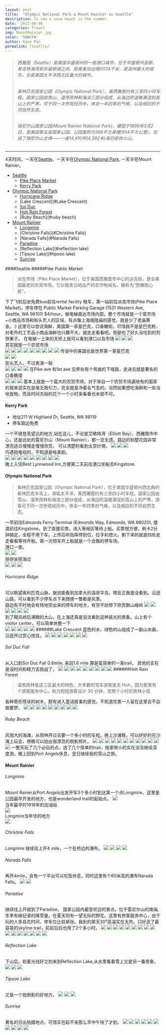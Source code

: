 ```yaml
---
layout: post
title:  "Olympic National Park & Mount Rainier in Seattle"
description: To see a snow mount in the summer.
date:  2017-09-04 
categories: Travel
img: MountRainier.jpg
color: '58ACFA'
author: Kane Pan
permalink: /Seatlle/
---
```


>###### 西雅图（Seattle）是美国华盛顿州的一座港口城市，位于华盛顿州金郡，普吉特海湾和华盛顿湖之间，距离美加边境约174千米，是该州最大的城市，也是美国太平洋西北区最大的城市。
>###### 奥林匹克国家公园（Olympic National Park），离西雅图约有三至四小时车程。国家公园由雪山、温带雨林和海滨三部分组成，从海边的温暖潮湿到高山上的严寒，可于同一次参观经历中，体会一年四季的气候，以及相应的不同自然生态。
>###### 瑞尼尔山国家公园(Mount Rainier National Park)，建园于1899年3月2日，是美国第五座国家公园。公园面积为368平方英哩(954平方公里)，包括了瑞尼尔山全境——一座14,410呎(4,392米)高的层状火山。
---

4天时间，一天在[Seattle](#Seattle)，一天半在[Olympic National Park](#Olympic), 一天半在Mount Rainier。<br>

+ [Seattle](#Seattle)
	+ [Pike Place Market](#Pike)
	+ [Kerry Park](#kerry)
+ [Olympic National Park](#Olympic)
	* [Hurricane Ridge](#Hurricane)
	* [Lake Crescent](#Lake Crescent)
	* [Sol Duc](#Solduc)
	* [Hoh Rain Forest](#forest)
	* [Ruby Beach](#ruby beach)
+ [Mount Rainier](#rainier)
	* [Longmire](#longmire)
	* [Christine Falls](#Christine Falls)
	* [Narada Falls](#Narada Falls)
	* [Paradise](#Paradise)
	* [Reflection Lake](#reflection lake)
	* [Tipsoo Lake](#tipsoo lake)
	* [Sunrise](#sunrise)


<span id="Seattle"></span>
####Seattle
<span id="Pike"></span>
#####Pike Public Market
>派克市场（Pike Place Market），位于美国西雅图市中心的派克街，是全美国最老的农贸市场。它以贩卖当地出产的农作物闻名，被称为“西雅图心脏”。

下了飞机后坐免费bus前往rental facility 租车，第一站前往派克市场(Pike Place Market)。停车停在 Public Market Parking Garage (1531 Western Ave, Seattle, WA 98101) $4/hour。做电梯直达市场内部。整个市场就是一个菜市场+小商品市场和街头艺人的区域，有点像上海城隍庙的感觉，就是少了老庙黄金。:) 这里可以尝试海鲜，美国第一家星巴克，口香糖街。可惜我不是星巴克粉，对老外的工艺品小商品海鲜也兴趣不大，就走走看看吧。倒是吃了好久没吃到的煎饼果子。
在电梯一上来的天桥上就可以看到港口以及市场
![](http://ovsbdlwjs.bkt.clouddn.com/gangkou1.jpg)
![](http://ovsbdlwjs.bkt.clouddn.com/pikemkt1.jpg)
![](http://ovsbdlwjs.bkt.clouddn.com/pikemkt2.jpg)<br>
其实就是一个农贸市场<br>
![](http://ovsbdlwjs.bkt.clouddn.com/pikemkt3.jpg)
![](http://ovsbdlwjs.bkt.clouddn.com/pikemkt4.jpg)
![](http://ovsbdlwjs.bkt.clouddn.com/pikemkt5.jpg)
![](http://ovsbdlwjs.bkt.clouddn.com/pikemkt6.jpg)
![](http://ovsbdlwjs.bkt.clouddn.com/pikemkt7.jpg)
![](http://ovsbdlwjs.bkt.clouddn.com/pikemkt8.jpg)
![](http://ovsbdlwjs.bkt.clouddn.com/pikemkt9.jpg)
![](http://ovsbdlwjs.bkt.clouddn.com/pikemkt12.jpg)
![](http://ovsbdlwjs.bkt.clouddn.com/pikemkt13.jpg)
传说中的美国也是世界第一家星巴克<br>
![](http://ovsbdlwjs.bkt.clouddn.com/pikemkt10.jpg)
![](http://ovsbdlwjs.bkt.clouddn.com/pikemkt11.jpg)<br>
街头艺人，不过表演一般<br>
![](http://ovsbdlwjs.bkt.clouddn.com/yiren1.jpg)
![](http://ovsbdlwjs.bkt.clouddn.com/yiren2.jpg)
![](http://ovsbdlwjs.bkt.clouddn.com/yiren3.jpg)
![](http://ovsbdlwjs.bkt.clouddn.com/yiren4.jpg)
在Pike ave 和1st ave 交界处有个弯曲的下坡路，走进去就是著名的口香糖墙<br>
![](http://ovsbdlwjs.bkt.clouddn.com/gum1.jpg)
![](http://ovsbdlwjs.bkt.clouddn.com/gum2.jpg)
![](http://ovsbdlwjs.bkt.clouddn.com/gum3.jpg)
基本上就是一个蛮大的农贸市场，对于来自一个农贸市场遍地有的国家的我来说实在是毫无吸引力，完全就是冲着名气去的。当然如果想吃海鲜和一些当地食物，而且时间充裕的花个一个小时来看看也未尝不可。
<span id="kerry"></span>
#### Kerry Park
+ 地址211 W Highland Dr, Seattle, WA 98119
+ 停车路边免费

一个不错登高望远的地方,站在这儿，不论是艾略特湾（Elliott Bay）、西雅图市中心，还是远处的雷尼尔山（Mount Rainier），都一览无遗。路边的别墅花园非常漂亮适合慢慢走慢慢欣赏。
可以清楚的看到太空针塔。
![](http://ovsbdlwjs.bkt.clouddn.com/Kerry1.jpg)
![](http://ovsbdlwjs.bkt.clouddn.com/Kerry2.jpg)
![](http://ovsbdlwjs.bkt.clouddn.com/Kerry3.jpg)<br>
巧遇拍电视的，不知道是啥美剧。<br>
![](http://ovsbdlwjs.bkt.clouddn.com/Kerry4.jpg)
![](http://ovsbdlwjs.bkt.clouddn.com/Kerry5.jpg)
![](http://ovsbdlwjs.bkt.clouddn.com/Kerry6.jpg)
![](http://ovsbdlwjs.bkt.clouddn.com/Kerry7.jpg)
![](http://ovsbdlwjs.bkt.clouddn.com/Kerry8.jpg)
![](http://ovsbdlwjs.bkt.clouddn.com/Kerry9.jpg)
![](http://ovsbdlwjs.bkt.clouddn.com/Kerry10.jpg)
![](http://ovsbdlwjs.bkt.clouddn.com/Kerry11.jpg)
![](http://ovsbdlwjs.bkt.clouddn.com/Kerry12.jpg)<br>
晚上入住Best Lynnwood Inn,方便第二天前往港口坐船去Kingstone.
<span id="Olympic"></span>
#### Olympic National Park
>奥林匹克国家公园（Olympic National Park），位于美国华盛顿州西北角的奥林匹克半岛上，濒临太平洋，离西雅图约有三至四小时车程。国家公园由雪山、温带雨林和海滨三部分组成，从海边的温暖潮湿到高山上的严寒，游客可于同一次参观经历中，体会一年四季的气候，以及相应的不同自然生态。

一早前往Edmonds Ferry Terminal (Edmonds Way, Edmonds, WA 98020), 摆渡前往Kingstone。到了直接买票，进入等候区等待上船。买票很方便，刷卡2分钟搞定，全程不用下车。上传后听指挥停到位，拉手刹熄火。剩下来的就是四处走走看看等待开船。第一次把车开上船就是一个会飘的停车场。<br>
港口一景。<br>
![](http://ovsbdlwjs.bkt.clouddn.com/ferry1.jpg)
![](http://ovsbdlwjs.bkt.clouddn.com/ferry2.jpg)<br>
排排坐把海过<br>
![](http://ovsbdlwjs.bkt.clouddn.com/ferry3.jpg)
![](http://ovsbdlwjs.bkt.clouddn.com/ferry4.jpg)
![](http://ovsbdlwjs.bkt.clouddn.com/ferry5.jpg)

<span id="Hurricane"></span>
###### Hurricane Ridge
可以眺望奥利匹克山脉，据说能看到加拿大的温哥华岛，嗯反正我是没看到。沿途山路，可以看到不少停车点下来随便一瞥都是风景。<br>
路边有不时地会有特地空出来的停车的地方，有空不妨停下欣赏群山峻岭
![](http://ovsbdlwjs.bkt.clouddn.com/hurricane1.jpg)
![](http://ovsbdlwjs.bkt.clouddn.com/hurricane2.jpg)
![](http://ovsbdlwjs.bkt.clouddn.com/hurricane3.jpg)
![](http://ovsbdlwjs.bkt.clouddn.com/hurricane4.jpg)
![](http://ovsbdlwjs.bkt.clouddn.com/hurricane5.jpg)
![](http://ovsbdlwjs.bkt.clouddn.com/hurricane6.jpg)<br>
到了飓风岭后满眼的大山，在上海还真是没法看到这种装光的景象。山上有个visitor center，可以简单休整一下<br>
![](http://ovsbdlwjs.bkt.clouddn.com/hurricane7.jpg)
![](http://ovsbdlwjs.bkt.clouddn.com/hurricane8.jpg)
![](http://ovsbdlwjs.bkt.clouddn.com/hurricane9.jpg)
![](http://ovsbdlwjs.bkt.clouddn.com/hurricane10.jpg)
![](http://ovsbdlwjs.bkt.clouddn.com/hurricane11.jpg)
<span id="Lake Crescent"></span>
######Lake Crescent
蓝色的水，绿色的山组成了一副山水画，沿途开过赏心悦目。
![](http://ovsbdlwjs.bkt.clouddn.com/lake1.jpg)
![](http://ovsbdlwjs.bkt.clouddn.com/lake2.jpg)
![](http://ovsbdlwjs.bkt.clouddn.com/lake3.jpg)
![](http://ovsbdlwjs.bkt.clouddn.com/lake4.jpg)
![](http://ovsbdlwjs.bkt.clouddn.com/lake5.jpg)
![](http://ovsbdlwjs.bkt.clouddn.com/lake6.jpg)
![](http://ovsbdlwjs.bkt.clouddn.com/lake7.jpg)
<span id="Solduc"></span>
###### Sol Duc Fall
从入口到Sol Duc Fall 0.6mile, 来回1.6 mile 算是蛮简单的一条trail， 其他的实在是没时间和精力去挑战了。
![](http://ovsbdlwjs.bkt.clouddn.com/solduc9.jpg)
![](http://ovsbdlwjs.bkt.clouddn.com/solduc1.jpg)
![](http://ovsbdlwjs.bkt.clouddn.com/solduc2.jpg)
![](http://ovsbdlwjs.bkt.clouddn.com/solduc3.jpg)
![](http://ovsbdlwjs.bkt.clouddn.com/solduc4.jpg)
![](http://ovsbdlwjs.bkt.clouddn.com/solduc5.jpg)
![](http://ovsbdlwjs.bkt.clouddn.com/solduc6.jpg)
![](http://ovsbdlwjs.bkt.clouddn.com/solduc7.jpg)
![](http://ovsbdlwjs.bkt.clouddn.com/solduc8.jpg)
<span id="forest"></span>
######Hoh Rain Forest
> 温带雨林是这三区最大的特色，大多数的驾车游客是去 Hoh，因为那里有个游客服务中心，和为短程游客设计 30 分钟，至两个小时的雨林小径

各种奇形怪状的树木，颇有进入童话故事的感觉。不知道完善一人留在这里会不会做噩梦。
![](http://ovsbdlwjs.bkt.clouddn.com/forest1.jpg)
![](http://ovsbdlwjs.bkt.clouddn.com/forest2.jpg)
![](http://ovsbdlwjs.bkt.clouddn.com/forest3.jpg)
![](http://ovsbdlwjs.bkt.clouddn.com/forest4.jpg)
![](http://ovsbdlwjs.bkt.clouddn.com/forest5.jpg)
![](http://ovsbdlwjs.bkt.clouddn.com/forest6.jpg)
![](http://ovsbdlwjs.bkt.clouddn.com/forest7.jpg)
![](http://ovsbdlwjs.bkt.clouddn.com/forest8.jpg)
![](http://ovsbdlwjs.bkt.clouddn.com/forest9.jpg)
<span id="ruby beach"></span>
###### Ruby Beach
风很大的海滩，从雨林开过去要一个多小时的车程。换上沙滩鞋，可以好好的在沙滩上玩会，傍晚可以拍出很漂亮的倒影照片。
![](http://ovsbdlwjs.bkt.clouddn.com/ruby1.jpg)
![](http://ovsbdlwjs.bkt.clouddn.com/ruby2.jpg)
![](http://ovsbdlwjs.bkt.clouddn.com/ruby3.jpg)
![](http://ovsbdlwjs.bkt.clouddn.com/ruby4.jpg)
![](http://ovsbdlwjs.bkt.clouddn.com/ruby5.jpg)
![](http://ovsbdlwjs.bkt.clouddn.com/ruby6.jpg)
![](http://ovsbdlwjs.bkt.clouddn.com/ruby7.jpg)
![](http://ovsbdlwjs.bkt.clouddn.com/ruby8.jpg)
![](http://ovsbdlwjs.bkt.clouddn.com/ruby9.jpg)
![](http://ovsbdlwjs.bkt.clouddn.com/ruby10.jpg)
![](http://ovsbdlwjs.bkt.clouddn.com/ruby11.jpg)
![](http://ovsbdlwjs.bkt.clouddn.com/ruby12.jpg)
一整天玩了几个必玩的点，选了几个简单的trail，拖家带小的实在没法继续深度游。晚上回到Port Angels休息，翌日继续我的雪山之旅。
<span id="rainier"></span>
#### Mount Rainier
<span id="longmire"></span>
###### Longmire
Mount Rainer从Port Angels出发开车3个多小时到达第一个点Longmire，这里是公园最早开发的地方，也是wonderland trail的起始点。
![](http://ovsbdlwjs.bkt.clouddn.com/Longmire1.jpg)<br>
当年最早时1916年的加油站<br>
![](http://ovsbdlwjs.bkt.clouddn.com/Longmire2.jpg)<br>
Longmire当年住的地方<br>
![](http://ovsbdlwjs.bkt.clouddn.com/Longmire3.jpg)
<span id="Christine Falls"></span>
###### Christine Falls
Longmire 继续往上开4 mile，一个在桥边的瀑布。
![](http://ovsbdlwjs.bkt.clouddn.com/Christine1.jpg)
![](http://ovsbdlwjs.bkt.clouddn.com/Christine2.jpg)
![](http://ovsbdlwjs.bkt.clouddn.com/Christine3.jpg)
![](http://ovsbdlwjs.bkt.clouddn.com/Christine4.jpg)
<span id="Narada Falls"></span>
###### Narada Falls
再开4mile，会有一个平台可以吃饭休息，同时这里有个60米高的瀑布Narada Falls。
![](http://ovsbdlwjs.bkt.clouddn.com/Narada1.jpg)
![](http://ovsbdlwjs.bkt.clouddn.com/Narada2.jpg)
<span id="Paradise"></span>
###### Paradise
继续往上开就到了Paradise， 国家公园内最受欢迎的景点。位于雷尼尔山的南端, 冬季有破纪录的降雪量。在夏天则有一望无际的野花。这里有旅客服务中心，由于玩的人多且花时间，停车位比较紧张。我到的那天30°高温实在太热，只好选了最容易的skyline trail，前前后后也用了2个多小时。
![](http://ovsbdlwjs.bkt.clouddn.com/Paradise1.jpg)
![](http://ovsbdlwjs.bkt.clouddn.com/Paradise2.jpg)
![](http://ovsbdlwjs.bkt.clouddn.com/Paradise3.jpg)
![](http://ovsbdlwjs.bkt.clouddn.com/Paradise4.jpg)
![](http://ovsbdlwjs.bkt.clouddn.com/Paradise5.jpg)
![](http://ovsbdlwjs.bkt.clouddn.com/Paradise6.jpg)
![](http://ovsbdlwjs.bkt.clouddn.com/Paradise7.jpg)
![](http://ovsbdlwjs.bkt.clouddn.com/Paradise8.jpg)
![](http://ovsbdlwjs.bkt.clouddn.com/Paradise9.jpg)
![](http://ovsbdlwjs.bkt.clouddn.com/Paradise10.jpg)
![](http://ovsbdlwjs.bkt.clouddn.com/Paradise11.jpg)
![](http://ovsbdlwjs.bkt.clouddn.com/Paradise12.jpg)
![](http://ovsbdlwjs.bkt.clouddn.com/Paradise13.jpg)
![](http://ovsbdlwjs.bkt.clouddn.com/Paradise14.jpg)
![](http://ovsbdlwjs.bkt.clouddn.com/Paradise15.jpg)
![](http://ovsbdlwjs.bkt.clouddn.com/Paradise16.jpg)

<span id="reflection lake"></span>
###### Reflection Lake
下山后，趁着光线好立刻来到Reflection Lake,从水里看着雪上又是另一番景象。
![](http://ovsbdlwjs.bkt.clouddn.com/reflection1.jpg)
![](http://ovsbdlwjs.bkt.clouddn.com/reflection2.jpg)
![](http://ovsbdlwjs.bkt.clouddn.com/reflection3.jpg)

<span id="tipsoo lake"></span>
###### Tipsoo Lake
又是一个拍倒影的好地方。
![](http://ovsbdlwjs.bkt.clouddn.com/tipsoo1.jpg)
![](http://ovsbdlwjs.bkt.clouddn.com/tipsoo2.jpg)
![](http://ovsbdlwjs.bkt.clouddn.com/tipsoo3.jpg)
<span id="sunrise"></span>
###### Sunrise
著名的日出拍摄地点，可惜实在起不来那么早中午快了才到。
![](http://ovsbdlwjs.bkt.clouddn.com/sunrise1.jpg)
![](http://ovsbdlwjs.bkt.clouddn.com/sunrise2.jpg)
![](http://ovsbdlwjs.bkt.clouddn.com/sunrise3.jpg)
![](http://ovsbdlwjs.bkt.clouddn.com/sunrise4.jpg)
![](http://ovsbdlwjs.bkt.clouddn.com/sunrise5.jpg)
![](http://ovsbdlwjs.bkt.clouddn.com/sunrise6.jpg)
![](http://ovsbdlwjs.bkt.clouddn.com/sunrise7.jpg)
![](http://ovsbdlwjs.bkt.clouddn.com/sunrise8.jpg)
![](http://ovsbdlwjs.bkt.clouddn.com/sunrise9.jpg)
![](http://ovsbdlwjs.bkt.clouddn.com/sunrise10.jpg)
